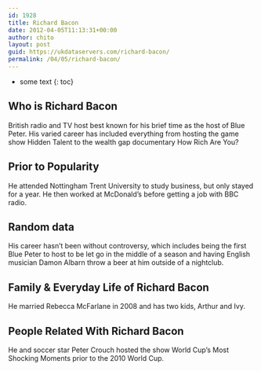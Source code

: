 ```yaml
---
id: 1928
title: Richard Bacon
date: 2012-04-05T11:13:31+00:00
author: chito
layout: post
guid: https://ukdataservers.com/richard-bacon/
permalink: /04/05/richard-bacon/
---
```


* some text
{: toc}
          
          
## Who is  Richard Bacon
                  
                  
                  
British radio and TV host best known for his brief time as the host of Blue Peter. His varied career has included everything from hosting the game show Hidden Talent to the wealth gap documentary How Rich Are You?
                  
                
                
                
## Prior to Popularity 
                  
                  
                  
He attended Nottingham Trent University to study business, but only stayed for a year. He then worked at McDonald&#8217;s before getting a job with BBC radio.
                  
                
                
                
## Random data 
                  
                  
                  
His career hasn&#8217;t been without controversy, which includes being the first Blue Peter to host to be let go in the middle of a season and having English musician Damon Albarn throw a beer at him outside of a nightclub.
                  
                
                
                
## Family & Everyday Life of Richard Bacon
                  
                  
                  
He married Rebecca McFarlane in 2008 and has two kids, Arthur and Ivy.
                  
                
                
                
## People Related With  Richard Bacon
                  
                  
                  
He and soccer star Peter Crouch hosted the show World Cup&#8217;s Most Shocking Moments prior to the 2010 World Cup.
                  
                
              
            
          
          
          
    
    
  
